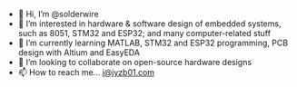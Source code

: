 - 👋 Hi, I’m @solderwire
- 👀 I’m interested in hardware & software design of embedded systems, such as 8051, STM32 and ESP32; and many computer-related stuff
- 🌱 I’m currently learning MATLAB, STM32 and ESP32 programming, PCB design with Altium and EasyEDA
- 💞️ I’m looking to collaborate on open-source hardware designs
- 📫 How to reach me... i@jyzb01.com

<!---
solderwire/solderwire is a ✨ special ✨ repository because its `README.md` (this file) appears on your GitHub profile.
You can click the Preview link to take a look at your changes.
--->
